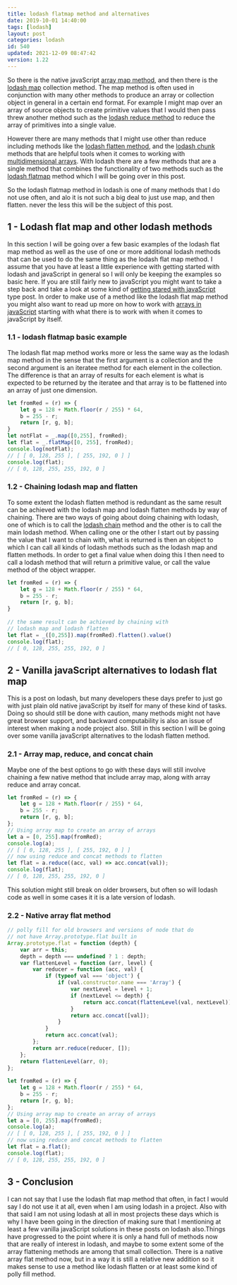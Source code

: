 ```yaml
---
title: lodash flatmap method and alternatives
date: 2019-10-01 14:40:00
tags: [lodash]
layout: post
categories: lodash
id: 540
updated: 2021-12-09 08:47:42
version: 1.22
---
```


So there is the native javaScript [array map method](/2020/06/16/js-array-map/), and then there is the [lodash map](/2018/02/02/lodash_map/) collection method. The map method is often used in conjunction with many other methods to produce an array or collection object in general in a certain end format. For example I might map over an array of source objects to create primitive values that I would then pass threw another method such as the [lodash reduce method](/2018/07/25/lodash_reduce/) to reduce the array of primitives into a single value. 

However there are many methods that I might use other than reduce including methods like the [lodash flatten method](/2018/08/12/lodash_flatten/), and the [lodash chunk](/2017/09/13/lodash-chunk/) methods that are helpful tools when it comes to working with [multidimensional arrays](/2020/03/31/js-array-multidimensional/). With lodash there are a few methods that are a single method that combines the functionality of two methods such as the [lodash flatmap](https://lodash.com/docs/4.17.15#flatMap) method which I will be going over in this post.

So the lodash flatmap method in lodash is one of many methods that I do not use often, and alo it is not such a big deal to just use map, and then flatten. never the less this will be the subject of this post.

<!-- more -->

## 1 - Lodash flat map and other lodash methods

In this section I will be going over a few basic examples of the lodash flat map method as well as the use of one or more additional lodash methods that can be used to do the same thing as the lodash flat map method. I assume that you have at least a little experience with getting started with lodash and javaScript in general so I will only be keeping the examples so basic here. If you are still fairly new to javaScript you might want to take a step back and take a look at some kind of [getting stared with javaScript](/2018/11/27/js-getting-started/) type post. In order to make use of a method like the lodash flat map method you might also want to read up more on how to work with [arrays in javaScript](/2018/12/10/js-array/) starting with what there is to work with when it comes to javaScript by itself.

### 1.1 - lodash flatmap basic example

The lodash flat map method works more or less the same way as the lodash map method in the sense that the first argument is a collection and the second argument is an iteratee method for each element in the collection. The difference is that an array of results for each element is what is expected to be returned by the iteratee and that array is to be flattened into an array of just one dimension.

```js
let fromRed = (r) => {
    let g = 128 + Math.floor(r / 255) * 64,
    b = 255 - r;
    return [r, g, b];
}
let notFlat = _.map([0,255], fromRed);
let flat = _.flatMap([0, 255], fromRed);
console.log(notFlat);
// [ [ 0, 128, 255 ], [ 255, 192, 0 ] ]
console.log(flat);
// [ 0, 128, 255, 255, 192, 0 ]
```

### 1.2 - Chaining lodash map and flatten

To some extent the lodash flatten method is redundant as the same result can be achieved with the lodash map and lodash flatten methods by way of chaining. There are two ways of going about doing chaining with lodash, one of which is to call the [lodash chain](/2018/11/11/lodash_chain/) method and the other is to call the main lodash method. When calling one or the other I start out by passing the value that I want to chain with, what is returned is then an object to which I can call all kinds of lodash methods such as the lodash map and flatten methods. In order to get a final value when doing this I then need to call a lodash method that will return a primitive value, or call the value method of the object wrapper.

```js
let fromRed = (r) => {
    let g = 128 + Math.floor(r / 255) * 64,
    b = 255 - r;
    return [r, g, b];
}
 
// the same result can be achieved by chaining with
// lodash map and lodash flatten
let flat = _([0,255]).map(fromRed).flatten().value()
console.log(flat);
// [ 0, 128, 255, 255, 192, 0 ]
```

## 2 - Vanilla javaScript alternatives to lodash flat map

This is a post on lodash, but many developers these days prefer to just go with just plain old native javaScript by itself for many of these kind of tasks. Doing so should still be done with caution, many methods might not have great browser support, and backward computability is also an issue of interest when making a node project also. Still in this section I will be going over some vanilla javaScript alternatives to the lodash flatten method.

### 2.1 - Array map, reduce, and concat chain

Maybe one of the best options to go with these days will still involve chaining a few native method that include array map, along with array reduce and array concat.

```js
let fromRed = (r) => {
    let g = 128 + Math.floor(r / 255) * 64,
    b = 255 - r;
    return [r, g, b];
};
// Using array map to create an array of arrays
let a = [0, 255].map(fromRed);
console.log(a);
// [ [ 0, 128, 255 ], [ 255, 192, 0 ] ]
// now using reduce and concat methods to flatten
let flat = a.reduce((acc, val) => acc.concat(val));
console.log(flat);
// [ 0, 128, 255, 255, 192, 0 ]
```

This solution might still break on older browsers, but often so will lodash code as well in some cases it it is a late version of lodash.

### 2.2 - Native array flat method

```js
// polly fill for old browsers and versions of node that do
// not have Array.prototype.flat built in
Array.prototype.flat = function (depth) {
    var arr = this;
    depth = depth === undefined ? 1 : depth;
    var flattenLevel = function (arr, level) {
        var reducer = function (acc, val) {
            if (typeof val === 'object') {
                if (val.constructor.name === 'Array') {
                    var nextLevel = level + 1;
                    if (nextLevel <= depth) {
                        return acc.concat(flattenLevel(val, nextLevel));
                    }
                    return acc.concat([val]);
                }
            }
            return acc.concat(val);
        };
        return arr.reduce(reducer, []);
    };
    return flattenLevel(arr, 0);
};
 
let fromRed = (r) => {
    let g = 128 + Math.floor(r / 255) * 64,
    b = 255 - r;
    return [r, g, b];
};
// Using array map to create an array of arrays
let a = [0, 255].map(fromRed);
console.log(a);
// [ [ 0, 128, 255 ], [ 255, 192, 0 ] ]
// now using reduce and concat methods to flatten
let flat = a.flat();
console.log(flat);
// [ 0, 128, 255, 255, 192, 0 ]
```

## 3 - Conclusion

I can not say that I use the lodash flat map method that often, in fact I would say I do not use it at all, even when I am using lodash in a project. Also with that said I am not using lodash at all in most projects these days which is why I have been going in the direction of making sure that I mentioning at least a few vanilla javaScript solutions in these posts on lodash also.Things have progressed to the point where it is only a hand full of methods now that are really of interest in lodash, and maybe to some extent some of the array flattening methods are among that small collection. There is a native array flat method now, but in a way it is still a relative new addition so it makes sense to use a method like lodash flatten or at least some kind of polly fill method.

